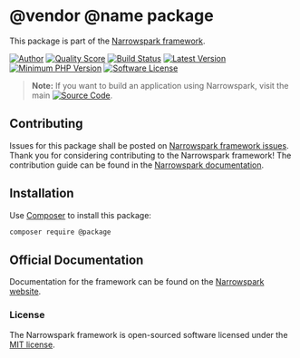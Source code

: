 # @vendor @name package

This package is part of the [Narrowspark framework](http://github.com/narrowspark/framework).

[![Author](http://img.shields.io/badge/author-@anolilab-blue.svg?style=flat-square)](https://twitter.com/anolilab)
[![Quality Score](https://img.shields.io/scrutinizer/g/narrowspark/framework.svg?style=flat-square)](https://scrutinizer-ci.com/g/narrowspark/framework/code-structure/master)
[![Build Status](https://api.travis-ci.org/narrowspark/framework.svg?branch=master&style=flat-square)](https://travis-ci.org/narrowspark/framework)
[![Latest Version](https://img.shields.io/packagist/v/narrowspark/framework.svg?style=flat-square)](https://github.com/narrowspark/framework/releases)
[![Minimum PHP Version](https://img.shields.io/badge/php-%3E%3D%205.6-8892BF.svg?style=flat-square)](https://php.net/)
[![Software License](https://img.shields.io/badge/license-MIT-brightgreen.svg?style=flat-square)](LICENSE)

> **Note:** If you want to build an application using Narrowspark, visit the main [![Source Code](http://img.shields.io/badge/source-narrowspark/narrowspark-blue.svg?style=flat-square)](https://github.com/narrowspark/narrowspark).

## Contributing

Issues for this package shall be posted on [Narrowspark framework issues](http://github.com/narrowspark/framework/issues).
Thank you for considering contributing to the Narrowspark framework! The contribution guide can be found in the [Narrowspark documentation](http://narrowspark.de/docs/contributions).

## Installation

Use [Composer](https://getcomposer.org/) to install this package:

```sh
composer require @package
```

## Official Documentation

Documentation for the framework can be found on the [Narrowspark website](http://narrowspark.de/docs).

### License

The Narrowspark framework is open-sourced software licensed under the [MIT license](http://opensource.org/licenses/MIT).
